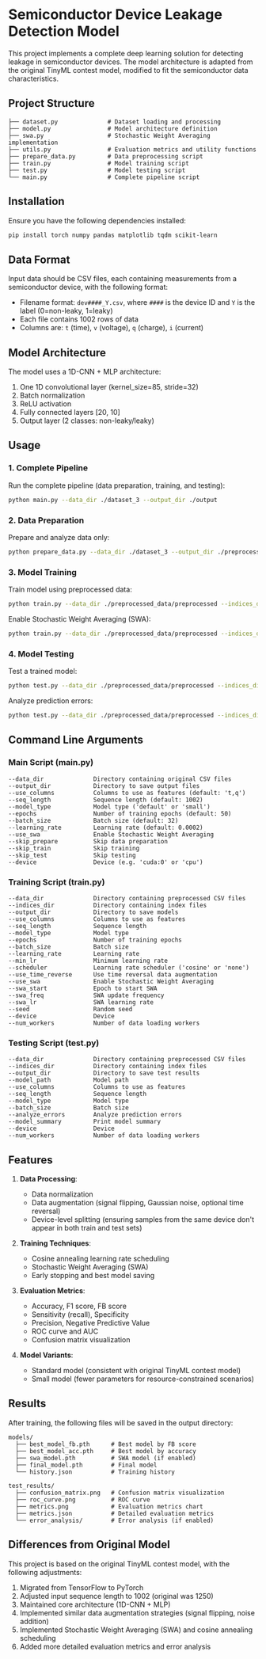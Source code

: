 # Semiconductor Device Leakage Detection Model

This project implements a complete deep learning solution for detecting leakage in semiconductor devices. The model architecture is adapted from the original TinyML contest model, modified to fit the semiconductor data characteristics.

## Project Structure

```
├── dataset.py              # Dataset loading and processing
├── model.py                # Model architecture definition
├── swa.py                  # Stochastic Weight Averaging implementation
├── utils.py                # Evaluation metrics and utility functions
├── prepare_data.py         # Data preprocessing script
├── train.py                # Model training script
├── test.py                 # Model testing script
└── main.py                 # Complete pipeline script
```

## Installation

Ensure you have the following dependencies installed:

```bash
pip install torch numpy pandas matplotlib tqdm scikit-learn
```

## Data Format

Input data should be CSV files, each containing measurements from a semiconductor device, with the following format:
- Filename format: `dev####_Y.csv`, where `####` is the device ID and `Y` is the label (0=non-leaky, 1=leaky)
- Each file contains 1002 rows of data
- Columns are: `t` (time), `v` (voltage), `q` (charge), `i` (current)

## Model Architecture

The model uses a 1D-CNN + MLP architecture:
1. One 1D convolutional layer (kernel_size=85, stride=32)
2. Batch normalization
3. ReLU activation
4. Fully connected layers [20, 10]
5. Output layer (2 classes: non-leaky/leaky)

## Usage

### 1. Complete Pipeline

Run the complete pipeline (data preparation, training, and testing):

```bash
python main.py --data_dir ./dataset_3 --output_dir ./output
```

### 2. Data Preparation

Prepare and analyze data only:

```bash
python prepare_data.py --data_dir ./dataset_3 --output_dir ./preprocessed_data
```

### 3. Model Training

Train model using preprocessed data:

```bash
python train.py --data_dir ./preprocessed_data/preprocessed --indices_dir ./preprocessed_data --output_dir ./model_output
```

Enable Stochastic Weight Averaging (SWA):

```bash
python train.py --data_dir ./preprocessed_data/preprocessed --indices_dir ./preprocessed_data --output_dir ./model_output --use_swa
```

### 4. Model Testing

Test a trained model:

```bash
python test.py --data_dir ./preprocessed_data/preprocessed --indices_dir ./preprocessed_data --model_path ./model_output/best_model_fb.pth --output_dir ./test_results
```

Analyze prediction errors:

```bash
python test.py --data_dir ./preprocessed_data/preprocessed --indices_dir ./preprocessed_data --model_path ./model_output/best_model_fb.pth --output_dir ./test_results --analyze_errors
```

## Command Line Arguments

### Main Script (main.py)

```
--data_dir              Directory containing original CSV files
--output_dir            Directory to save output files
--use_columns           Columns to use as features (default: 't,q')
--seq_length            Sequence length (default: 1002)
--model_type            Model type ('default' or 'small')
--epochs                Number of training epochs (default: 50)
--batch_size            Batch size (default: 32)
--learning_rate         Learning rate (default: 0.0002)
--use_swa               Enable Stochastic Weight Averaging
--skip_prepare          Skip data preparation
--skip_train            Skip training
--skip_test             Skip testing
--device                Device (e.g. 'cuda:0' or 'cpu')
```

### Training Script (train.py)

```
--data_dir              Directory containing preprocessed CSV files
--indices_dir           Directory containing index files
--output_dir            Directory to save models
--use_columns           Columns to use as features
--seq_length            Sequence length
--model_type            Model type
--epochs                Number of training epochs
--batch_size            Batch size
--learning_rate         Learning rate
--min_lr                Minimum learning rate
--scheduler             Learning rate scheduler ('cosine' or 'none')
--use_time_reverse      Use time reversal data augmentation
--use_swa               Enable Stochastic Weight Averaging
--swa_start             Epoch to start SWA
--swa_freq              SWA update frequency
--swa_lr                SWA learning rate
--seed                  Random seed
--device                Device
--num_workers           Number of data loading workers
```

### Testing Script (test.py)

```
--data_dir              Directory containing preprocessed CSV files
--indices_dir           Directory containing index files
--output_dir            Directory to save test results
--model_path            Model path
--use_columns           Columns to use as features
--seq_length            Sequence length
--model_type            Model type
--batch_size            Batch size
--analyze_errors        Analyze prediction errors
--model_summary         Print model summary
--device                Device
--num_workers           Number of data loading workers
```

## Features

1. **Data Processing**:
   - Data normalization
   - Data augmentation (signal flipping, Gaussian noise, optional time reversal)
   - Device-level splitting (ensuring samples from the same device don't appear in both train and test sets)

2. **Training Techniques**:
   - Cosine annealing learning rate scheduling
   - Stochastic Weight Averaging (SWA)
   - Early stopping and best model saving

3. **Evaluation Metrics**:
   - Accuracy, F1 score, FB score
   - Sensitivity (recall), Specificity
   - Precision, Negative Predictive Value
   - ROC curve and AUC
   - Confusion matrix visualization

4. **Model Variants**:
   - Standard model (consistent with original TinyML contest model)
   - Small model (fewer parameters for resource-constrained scenarios)

## Results

After training, the following files will be saved in the output directory:

```
models/
  ├── best_model_fb.pth      # Best model by FB score
  ├── best_model_acc.pth     # Best model by accuracy
  ├── swa_model.pth          # SWA model (if enabled)
  ├── final_model.pth        # Final model
  └── history.json           # Training history

test_results/
  ├── confusion_matrix.png   # Confusion matrix visualization
  ├── roc_curve.png          # ROC curve
  ├── metrics.png            # Evaluation metrics chart
  ├── metrics.json           # Detailed evaluation metrics
  └── error_analysis/        # Error analysis (if enabled)
```

## Differences from Original Model

This project is based on the original TinyML contest model, with the following adjustments:

1. Migrated from TensorFlow to PyTorch
2. Adjusted input sequence length to 1002 (original was 1250)
3. Maintained core architecture (1D-CNN + MLP)
4. Implemented similar data augmentation strategies (signal flipping, noise addition)
5. Implemented Stochastic Weight Averaging (SWA) and cosine annealing scheduling
6. Added more detailed evaluation metrics and error analysis